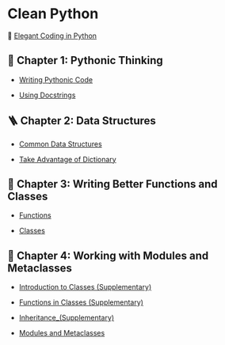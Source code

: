 # Clean Python

📖 [Elegant Coding in Python](https://github.com/BioGavin/Clean_Python/blob/main/Clean%20Python.pdf)

## 🤔 Chapter 1: Pythonic Thinking	

- [Writing Pythonic Code](pythonic_thinking/Write_Pythonic_Code.ipynb)

- [Using Docstrings](pythonic_thinking/Using_Docstrings.ipynb)

## 🪜 Chapter 2: Data Structures

- [Common Data Structures](data_structures/Common_Data_Structures.ipynb)

- [Take Advantage of Dictionary](data_structures/Take_Advantage_of_Dictionary.ipynb)

## 🧰 Chapter 3: Writing Better Functions and Classes

- [Functions](writing_better_functions_and_classes/Functions.ipynb)
  
- [Classes](writing_better_functions_and_classes/Classes.ipynb)

## 🔭 Chapter 4: Working with Modules and Metaclasses

- [Introduction to Classes (Supplementary)](working_with_modules_and_metaclasses/Introduction_to_Classes_(Supplementary).ipynb)

- [Functions in Classes (Supplementary)](working_with_modules_and_metaclasses/Functions_in_Classes_(Supplementary).ipynb)

- [Inheritance_(Supplementary)](working_with_modules_and_metaclasses/Inheritance_(Supplementary).ipynb)

- [Modules and Metaclasses](working_with_modules_and_metaclasses/Modules_and_Metaclasses.ipynb)
